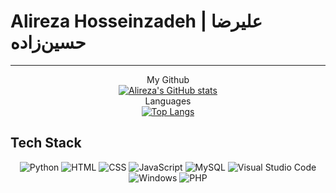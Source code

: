 # Alireza Hosseinzadeh | علیرضا حسین‌زاده

<hr>

<div align="center">My Github</div>

<div align="center">
  <a href="https://github.com/alirezaturkoglan">
    <img src="https://github-readme-stats.vercel.app/api?username=alirezaturkoglan&hide=contribs,issues&show_icons=true&theme=radical" alt="Alireza's GitHub stats">
  </a>
</div>

<div align="center">Languages</div>

<div align="center">
  <a href="https://github.com/alirezaturkoglan">
    <img src="https://github-readme-stats.vercel.app/api/top-langs/?username=alirezaturkoglan&layout=compact&theme=radical" alt="Top Langs">
  </a>
</div>

## Tech Stack

<div align="center">
  <img src="https://img.shields.io/badge/Python-black?style=flat-square&logo=python" alt="Python">
  <img src="https://img.shields.io/badge/HTML-black?style=flat-square&logo=html5" alt="HTML">
  <img src="https://img.shields.io/badge/CSS-black?style=flat-square&logo=css3&logoColor=1572b6" alt="CSS">
  <img src="https://img.shields.io/badge/JavaScript-black?style=flat-square&logo=javascript" alt="JavaScript">
  <img src="https://img.shields.io/badge/MySQL-black?style=flat-square&logo=mysql" alt="MySQL">
  <img src="https://img.shields.io/badge/Visual_Studio_Code-black?style=flat-square&logo=visual-studio-code&logoColor=007acc" alt="Visual Studio Code">
  <img src="https://img.shields.io/badge/Windows-black?style=flat-square&logo=windows&logoColor=0078d6" alt="Windows">
  <img src="https://img.shields.io/badge/php?style=flat-square&logo=PHP&logoColor=0078d6" alt="PHP">
</div>
